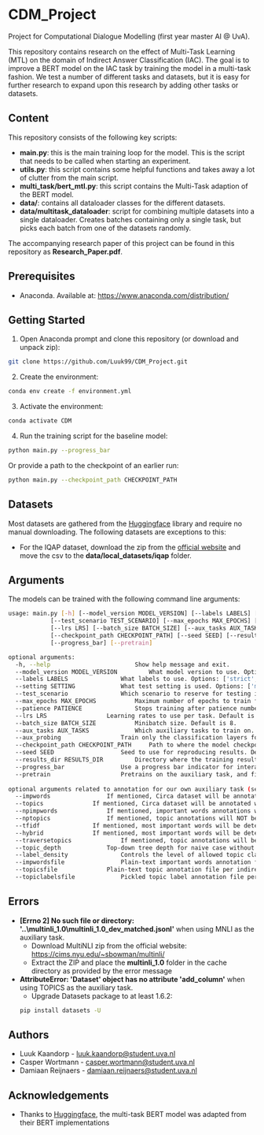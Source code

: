 # CDM_Project
Project for Computational Dialogue Modelling (first year master AI @ UvA).

This repository contains research on the effect of Multi-Task Learning (MTL) on the domain of Indirect Answer Classification (IAC). The goal is to improve a BERT model on the IAC task by training the model in a multi-task fashion. We test a number of different tasks and datasets, but it is easy for further research to expand upon this research by adding other tasks or datasets.

## Content
This repository consists of the following key scripts:
* **main.py**: this is the main training loop for the model. This is the script that needs to be called when starting an experiment.
* **utils.py**: this script contains some helpful functions and takes away a lot of clutter from the main script.
* **multi_task/bert_mtl.py**: this script contains the Multi-Task adaption of the BERT model.
* **data/**: contains all dataloader classes for the different datasets.
* **data/multitask_dataloader**: script for combining multiple datasets into a single dataloader. Creates batches containing only a single task, but picks each batch from one of the datasets randomly.

The accompanying research paper of this project can be found in this repository as **Research_Paper.pdf**.

## Prerequisites
* Anaconda. Available at: https://www.anaconda.com/distribution/

## Getting Started
1. Open Anaconda prompt and clone this repository (or download and unpack zip):
```bash
git clone https://github.com/Luuk99/CDM_Project.git
```
2. Create the environment:
```bash
conda env create -f environment.yml
```
3. Activate the environment:
```bash
conda activate CDM
```
4. Run the training script for the baseline model:
```bash
python main.py --progress_bar
```
Or provide a path to the checkpoint of an earlier run:
```bash
python main.py --checkpoint_path CHECKPOINT_PATH
```

## Datasets
Most datasets are gathered from the [Huggingface](https://huggingface.co/) library and require no manual downloading. The following datasets are exceptions to this:
* For the IQAP dataset, download the zip from the [official website](http://compprag.christopherpotts.net/iqap.html) and move the csv to the **data/local_datasets/iqap** folder.

## Arguments
The models can be trained with the following command line arguments:
```bash
usage: main.py [-h] [--model_version MODEL_VERSION] [--labels LABELS] [--setting SETTING] 
		    [--test_scenario TEST_SCENARIO] [--max_epochs MAX_EPOCHS] [--patience PATIENCE] 
		    [--lrs LRS] [--batch_size BATCH_SIZE] [--aux_tasks AUX_TASKS] [--aux_probing] 
		    [--checkpoint_path CHECKPOINT_PATH] [--seed SEED] [--results_dir RESULTS_DIR] 
		    [--progress_bar] [--pretrain]

optional arguments:
  -h, --help            			Show help message and exit.
  --model_version MODEL_VERSION			What model version to use. Options: ['QA', 'Q', 'A']. Default is 'QA' (Question and Answer).
  --labels LABELS				What labels to use. Options: ['strict', 'relaxed']. Default is 'strict'.
  --setting SETTING				What test setting is used. Options: ['matched', 'unmatched']. Default is 'matched'.
  --test_scenario				Which scenario to reserve for testing in the unmatched setting. Only use in combination with setting unmatched. Options: [0, 1, 2, 3, 4, 5, 6, 7, 8, 9]. Default is 0.
  --max_epochs MAX_EPOCHS			Maximum number of epochs to train for. Default is 5.
  --patience PATIENCE				Stops training after patience number of epochs without improvement in development accuracy. Default is 3.
  --lrs LRS					Learning rates to use per task. Default is [3e-5] (for single task learning).
  --batch_size BATCH_SIZE			Minibatch size. Default is 8.
  --aux_tasks AUX_TASKS				Which auxiliary tasks to train on. Options: ['IQAP', 'SST2', 'MNLI', 'BOOLQ', 'TOPICS']. Default is [] (single task learning).
  --aux_probing 				Train only the classification layers for the auxiliary tasks.
  --checkpoint_path CHECKPOINT_PATH		Path to where the model checkpoint is located. Default is None (train from scratch).
  --seed SEED					Seed to use for reproducing results. Default is 1234.
  --results_dir RESULTS_DIR			Directory where the training results should be created. Default is './mtl_results'.
  --progress_bar				Use a progress bar indicator for interactive experimentation. Not to be used in conjuction with SLURM jobs.
  --pretrain 					Pretrains on the auxiliary task, and finetunes on the Circa dataset.
  
optional arguments related to annotation for our own auxiliary task (see paper section 3.3.6 and appendix A):
  --impwords				If mentioned, Circa dataset will be annotated with most important word in answers.
  --topics				If mentioned, Circa dataset will be annotated with a WordNet topic for every answer
  --npimpwords				If mentioned, important words annotations will NOT be pre-loaded, but re-generated
  --nptopics				If mentioned, topic annotations will NOT be pre-loaded, but re-generated
  --tfidf				If mentioned, most important words will be determined by TF-IDF values as opposed to extracting the last noun
  --hybrid				If mentioned, most important words will be determined by TF-IDF values ONLY if there is no last noun
  --traversetopics				If mentioned, topic annotations will be generated using all-hypernym traversal
  --topic_depth				Top-down tree depth for naive case without tree traversing
  --label_density				Controls the level of allowed topic class labels
  --impwordsfile				Plain-text important words annotation file per indirect answer. Default is fixed in annotate_circa_data.py
  --topicsfile				Plain-text topic annotation file per indirect answer. Default is fixed in annotate_circa_data.py
  --topiclabelsfile				Pickled topic label annotation file per indirect answer. Default is fixed in annotate_circa_data.py
```

## Errors
* **[Errno 2] No such file or directory: '..\multinli_1.0\multinli_1.0_dev_matched.jsonl'** when using MNLI as the auxiliary task.
	* Download MultiNLI zip from the official website: https://cims.nyu.edu/~sbowman/multinli/
	* Extract the ZIP and place the **multinli_1.0** folder in the cache directory as provided by the error message
* **AttributeError: 'Dataset' object has no attribute 'add_column'** when using TOPICS as the auxiliary task.
	* Upgrade Datasets package to at least 1.6.2:
	```bash
	pip install datasets -U
	```

## Authors
* Luuk Kaandorp - luuk.kaandorp@student.uva.nl
* Casper Wortmann - casper.wortmann@student.uva.nl
* Damiaan Reijnaers - damiaan.reijnaers@student.uva.nl

## Acknowledgements
* Thanks to [Huggingface](https://huggingface.co/), the multi-task BERT model was adapted from their BERT implementations

